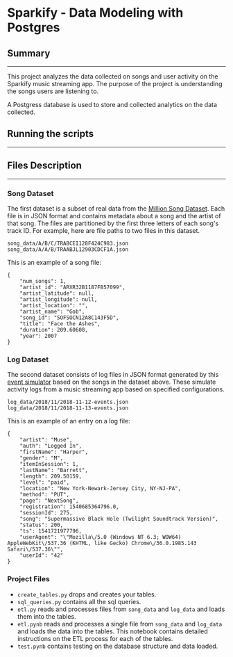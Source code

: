 
# Sparkify - Data Modeling with Postgres

## Summary
---------

This project analyzes the data collected on songs and user activity on the Sparkify music streaming app. The purpose of the project is understanding the songs users are listening to.

A Postgress database is used to store and collected analytics on the data collected.

## Running the scripts
-----------



## Files Description
---------------

### Song Dataset

The first dataset is a subset of real data from the [Million Song Dataset](http://millionsongdataset.com/). Each file is in JSON format and contains metadata about a song and the artist of that song. The files are partitioned by the first three letters of each song's track ID. For example, here are file paths to two files in this dataset.

```
song_data/A/B/C/TRABCEI128F424C983.json
song_data/A/A/B/TRAABJL12903CDCF1A.json
```

This is an example of a song file:

```
{
    "num_songs": 1, 
    "artist_id": "ARXR32B1187FB57099", 
    "artist_latitude": null, 
    "artist_longitude": null, 
    "artist_location": "", 
    "artist_name": "Gob", 
    "song_id": "SOFSOCN12A8C143F5D", 
    "title": "Face the Ashes", 
    "duration": 209.60608, 
    "year": 2007
}
```

### Log Dataset
The second dataset consists of log files in JSON format generated by this [event simulator](https://github.com/Interana/eventsim) based on the songs in the dataset above. These simulate activity logs from a music streaming app based on specified configurations.

```
log_data/2018/11/2018-11-12-events.json
log_data/2018/11/2018-11-13-events.json
```

This is an example of an entry on a log file:
```
{
    "artist": "Muse",
    "auth": "Logged In",
    "firstName": "Harper",
    "gender": "M",
    "itemInSession": 1,
    "lastName": "Barrett",
    "length": 209.50159,
    "level": "paid",
    "location": "New York-Newark-Jersey City, NY-NJ-PA",
    "method": "PUT",
    "page": "NextSong",
    "registration": 1540685364796.0,
    "sessionId": 275,
    "song": "Supermassive Black Hole (Twilight Soundtrack Version)",
    "status": 200,
    "ts": 1541721977796,
    "userAgent": "\"Mozilla\/5.0 (Windows NT 6.3; WOW64) AppleWebKit\/537.36 (KHTML, like Gecko) Chrome\/36.0.1985.143 Safari\/537.36\"",
    "userId": "42"
}
```

### Project Files

- `create_tables.py` drops and creates your tables.
- `sql_queries.py` contains all the sql queries.
- `etl.py` reads and processes files from `song_data` and `log_data` and loads them into the tables.
- `etl.pynb` reads and processes a single file from `song_data` and `log_data` and loads the data into the tables. This notebook contains detailed instructions on the ETL process for each of the tables.
- `test.pynb` contains testing on the database structure and data loaded.